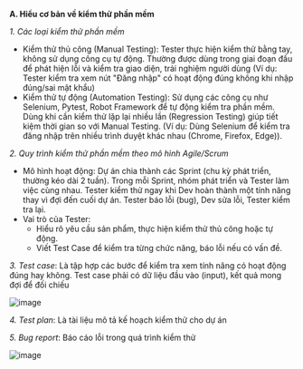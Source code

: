 **A. Hiểu cơ bản về kiểm thử phần mềm**

*1. Các loại kiểm thử phần mềm*
- Kiểm thử thủ công (Manual Testing): Tester thực hiện kiểm thử bằng tay, không sử dụng công cụ tự động. Thường được dùng trong giai đoạn đầu để phát hiện lỗi và kiểm tra giao diện, trải nghiệm người dùng (Ví dụ: Tester kiểm tra xem nút "Đăng nhập" có hoạt động đúng không khi nhập đúng/sai mật khẩu)
- Kiểm thử tự động (Automation Testing): Sử dụng các công cụ như Selenium, Pytest, Robot Framework để tự động kiểm tra phần mềm. Dùng khi cần kiểm thử lặp lại nhiều lần (Regression Testing) giúp tiết kiệm thời gian so với Manual Testing. (Ví dụ: Dùng Selenium để kiểm tra đăng nhập trên nhiều trình duyệt khác nhau (Chrome, Firefox, Edge)).

*2. Quy trình kiểm thử phần mềm theo mô hình Agile/Scrum*
- Mô hình hoạt động: Dự án chia thành các Sprint (chu kỳ phát triển, thường kéo dài 2 tuần). Trong mỗi Sprint, nhóm phát triển và Tester làm việc cùng nhau. Tester kiểm thử ngay khi Dev hoàn thành một tính năng thay vì đợi đến cuối dự án. Tester báo lỗi (bug), Dev sửa lỗi, Tester kiểm tra lại.
- Vai trò của Tester:
  - Hiểu rõ yêu cầu sản phẩm, thực hiện kiểm thử thủ công hoặc tự động.
  - Viết Test Case để kiểm tra từng chức năng, báo lỗi nếu có vấn đề.

*3. Test case*: Là tập hợp các bước để kiểm tra xem tính năng có hoạt động đúng hay không. Test case phải có dữ liệu đầu vào (input), kết quả mong đợi để đối chiếu

![image](https://github.com/user-attachments/assets/c6617705-faab-4e0b-bb96-da6180548c8b)

*4. Test plan*: Là tài liệu mô tả kế hoạch kiểm thử cho dự án

*5. Bug report*: Báo cáo lỗi trong quá trình kiểm thử

![image](https://github.com/user-attachments/assets/9f7109c3-9361-47ea-a295-2bef39b5d182)


